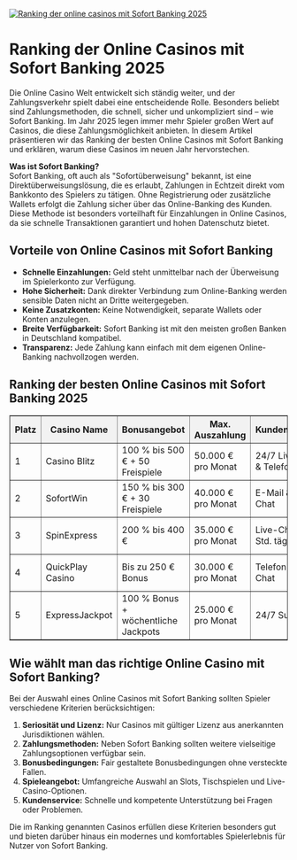 [![Ranking der online casinos mit Sofort Banking 2025](https://123-caf.pages.dev/gitsignup.png)](https://vrmoo.ru/Bt82HjjY)

<h1>Ranking der Online Casinos mit Sofort Banking 2025</h1> <p>Die Online Casino Welt entwickelt sich ständig weiter, und der Zahlungsverkehr spielt dabei eine entscheidende Rolle. Besonders beliebt sind Zahlungsmethoden, die schnell, sicher und unkompliziert sind – wie Sofort Banking. Im Jahr 2025 legen immer mehr Spieler großen Wert auf Casinos, die diese Zahlungsmöglichkeit anbieten. In diesem Artikel präsentieren wir das Ranking der besten Online Casinos mit Sofort Banking und erklären, warum diese Casinos im neuen Jahr hervorstechen.</p>  <p><strong>Was ist Sofort Banking?</strong><br> Sofort Banking, oft auch als "Sofortüberweisung" bekannt, ist eine Direktüberweisungslösung, die es erlaubt, Zahlungen in Echtzeit direkt vom Bankkonto des Spielers zu tätigen. Ohne Registrierung oder zusätzliche Wallets erfolgt die Zahlung sicher über das Online-Banking des Kunden. Diese Methode ist besonders vorteilhaft für Einzahlungen in Online Casinos, da sie schnelle Transaktionen garantiert und hohen Datenschutz bietet.</p>  <h2>Vorteile von Online Casinos mit Sofort Banking</h2> <ul>   <li><strong>Schnelle Einzahlungen:</strong> Geld steht unmittelbar nach der Überweisung im Spielerkonto zur Verfügung.</li>   <li><strong>Hohe Sicherheit:</strong> Dank direkter Verbindung zum Online-Banking werden sensible Daten nicht an Dritte weitergegeben.</li>   <li><strong>Keine Zusatzkonten:</strong> Keine Notwendigkeit, separate Wallets oder Konten anzulegen.</li>   <li><strong>Breite Verfügbarkeit:</strong> Sofort Banking ist mit den meisten großen Banken in Deutschland kompatibel.</li>   <li><strong>Transparenz:</strong> Jede Zahlung kann einfach mit dem eigenen Online-Banking nachvollzogen werden.</li> </ul>  <h2>Ranking der besten Online Casinos mit Sofort Banking 2025</h2> <table border="1" cellpadding="8" cellspacing="0" style="border-collapse: collapse; width: 100%;">   <thead>     <tr style="background-color: #f2f2f2;">       <th>Platz</th>       <th>Casino Name</th>       <th>Bonusangebot</th>       <th>Max. Auszahlung</th>       <th>Kundenservice</th>       <th>Besonderheiten</th>     </tr>   </thead>   <tbody>     <tr>       <td>1</td>       <td>Casino Blitz</td>       <td>100 % bis 500 € + 50 Freispiele</td>       <td>50.000 € pro Monat</td>       <td>24/7 Live-Chat & Telefon</td>       <td>VIP-Programm, schnelle Auszahlungen</td>     </tr>     <tr>       <td>2</td>       <td>SofortWin</td>       <td>150 % bis 300 € + 30 Freispiele</td>       <td>40.000 € pro Monat</td>       <td>E-Mail & Live-Chat</td>       <td>Mobile App, Turniere jede Woche</td>     </tr>     <tr>       <td>3</td>       <td>SpinExpress</td>       <td>200 % bis 400 €</td>       <td>35.000 € pro Monat</td>       <td>Live-Chat 12 Std. täglich</td>       <td>Große Spieleauswahl, Cashback</td>     </tr>     <tr>       <td>4</td>       <td>QuickPlay Casino</td>       <td>Bis zu 250 € Bonus</td>       <td>30.000 € pro Monat</td>       <td>Telefon & Live-Chat</td>       <td>Krypto-Einzahlungen möglich</td>     </tr>     <tr>       <td>5</td>       <td>ExpressJackpot</td>       <td>100 % Bonus + wöchentliche Jackpots</td>       <td>25.000 € pro Monat</td>       <td>24/7 Support</td>       <td>Exklusive Jackpotspiele</td>     </tr>   </tbody> </table>  <h2>Wie wählt man das richtige Online Casino mit Sofort Banking?</h2> <p>Bei der Auswahl eines Online Casinos mit Sofort Banking sollten Spieler verschiedene Kriterien berücksichtigen:</p> <ol>   <li><strong>Seriosität und Lizenz:</strong> Nur Casinos mit gültiger Lizenz aus anerkannten Jurisdiktionen wählen.</li>   <li><strong>Zahlungsmethoden:</strong> Neben Sofort Banking sollten weitere vielseitige Zahlungsoptionen verfügbar sein.</li>   <li><strong>Bonusbedingungen:</strong> Fair gestaltete Bonusbedingungen ohne versteckte Fallen.</li>   <li><strong>Spieleangebot:</strong> Umfangreiche Auswahl an Slots, Tischspielen und Live-Casino-Optionen.</li>   <li><strong>Kundenservice:</strong> Schnelle und kompetente Unterstützung bei Fragen oder Problemen.</li> </ol>  <p>Die im Ranking genannten Casinos erfüllen diese Kriterien besonders gut und bieten darüber hinaus ein modernes und komfortables Spielerlebnis für Nutzer von Sofort Banking.</p>
